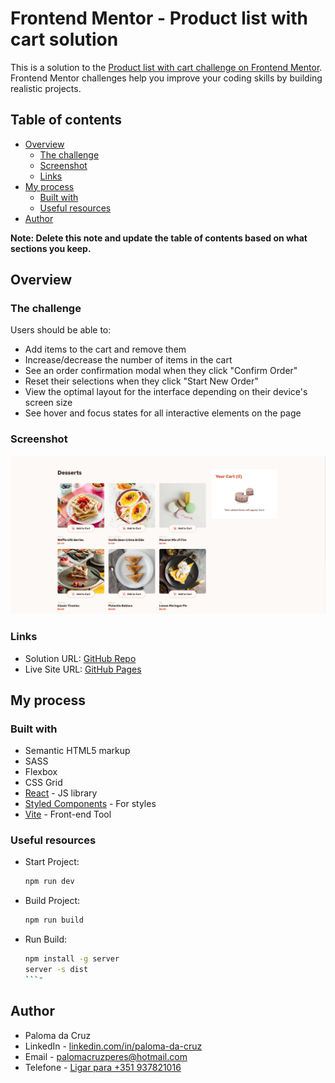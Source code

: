 # Frontend Mentor - Product list with cart solution

This is a solution to the [Product list with cart challenge on Frontend Mentor](https://www.frontendmentor.io/challenges/product-list-with-cart-5MmqLVAp_d). Frontend Mentor challenges help you improve your coding skills by building realistic projects. 

## Table of contents

- [Overview](#overview)
  - [The challenge](#the-challenge)
  - [Screenshot](#screenshot)
  - [Links](#links)
- [My process](#my-process)
  - [Built with](#built-with)
  - [Useful resources](#useful-resources)
- [Author](#author)

**Note: Delete this note and update the table of contents based on what sections you keep.**

## Overview

### The challenge

Users should be able to:


- Add items to the cart and remove them
- Increase/decrease the number of items in the cart
- See an order confirmation modal when they click "Confirm Order"
- Reset their selections when they click "Start New Order"
- View the optimal layout for the interface depending on their device's screen size
- See hover and focus states for all interactive elements on the page

### Screenshot

![](./screenshot.jpg)


### Links

- Solution URL: [GitHub Repo](https://github.com/Paloma-Cruz/project-mtd)
- Live Site URL: [GitHub Pages](https://paloma-cruz.github.io/project-mtd/)

## My process

### Built with

- Semantic HTML5 markup
- SASS
- Flexbox
- CSS Grid
- [React](https://reactjs.org/) - JS library
- [Styled Components](https://styled-components.com/) - For styles
- [Vite](https://vitejs.dev/) - Front-end Tool

### Useful resources

- Start Project: 
  ```bash
  npm run dev
  ```
  
- Build Project: 
  ```bash
  npm run build
  ```

- Run Build: 
  ```bash
  npm install -g server
  server -s dist
  ```"

## Author

- Paloma da Cruz
- LinkedIn - [linkedin.com/in/paloma-da-cruz](https://www.linkedin.com/in/paloma-da-cruz/)
- Email - [palomacruzperes@hotmail.com](mailto:palomacruzperes@hotmail.com)
- Telefone - [Ligar para +351 937821016](tel:+351937821016)
